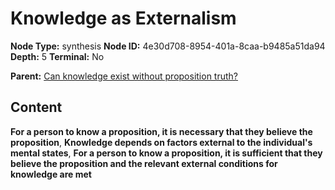 # Knowledge as Externalism

**Node Type:** synthesis
**Node ID:** 4e30d708-8954-401a-8caa-b9485a51da94
**Depth:** 5
**Terminal:** No

**Parent:** [Can knowledge exist without proposition truth?](can-knowledge-exist-without-proposition-truth-antithesis-d82287e8-69aa-4964-9b25-5f039ab8c76f.md)

## Content

**For a person to know a proposition, it is necessary that they believe the proposition**, **Knowledge depends on factors external to the individual's mental states**, **For a person to know a proposition, it is sufficient that they believe the proposition and the relevant external conditions for knowledge are met**
